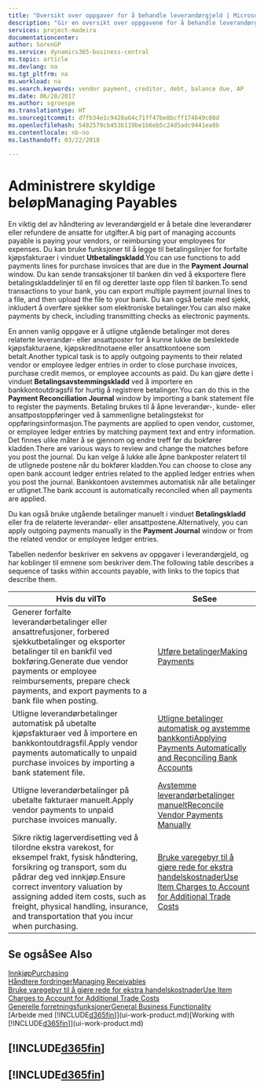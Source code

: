 ```yaml
---
title: "Oversikt over oppgaver for å behandle leverandørgjeld | Microsoft-dokumentasjon"
description: "Gir en oversikt over oppgavene for å behandle leverandørgjeld, for eksempel betale kreditorer eller utligne utgående betalinger mot poster for å lukke fakturaer eller kreditnotaer."
services: project-madeira
documentationcenter: 
author: SorenGP
ms.service: dynamics365-business-central
ms.topic: article
ms.devlang: na
ms.tgt_pltfrm: na
ms.workload: na
ms.search.keywords: vendor payment, creditor, debt, balance due, AP
ms.date: 06/28/2017
ms.author: sgroespe
ms.translationtype: HT
ms.sourcegitcommit: d7fb34e1c9428a64c71ff47be8bcff174649c00d
ms.openlocfilehash: 5482579cb453b119be1b6eb5c24d5adc9441ea8b
ms.contentlocale: nb-no
ms.lasthandoff: 03/22/2018

---
```

# <a name="managing-payables"></a><span data-ttu-id="4fdf2-103">Administrere skyldige beløp</span><span class="sxs-lookup"><span data-stu-id="4fdf2-103">Managing Payables</span></span>
<span data-ttu-id="4fdf2-104">En viktig del av håndtering av leverandørgjeld er å betale dine leverandører eller refundere de ansatte for utgifter.</span><span class="sxs-lookup"><span data-stu-id="4fdf2-104">A big part of managing accounts payable is paying your vendors, or reimbursing your employees for expenses.</span></span> <span data-ttu-id="4fdf2-105">Du kan bruke funksjoner til å legge til betalingslinjer for forfalte kjøpsfakturaer i vinduet **Utbetalingskladd**.</span><span class="sxs-lookup"><span data-stu-id="4fdf2-105">You can use functions to add payments lines for purchase invoices that are due in the **Payment Journal** window.</span></span> <span data-ttu-id="4fdf2-106">Du kan sende transaksjoner til banken din ved å eksportere flere betalingskladdelinjer til en fil og deretter laste opp filen til banken.</span><span class="sxs-lookup"><span data-stu-id="4fdf2-106">To send transactions to your bank, you can export multiple payment journal lines to a file, and then upload the file to your bank.</span></span> <span data-ttu-id="4fdf2-107">Du kan også betale med sjekk, inkludert å overføre sjekker som elektroniske betalinger.</span><span class="sxs-lookup"><span data-stu-id="4fdf2-107">You can also make payments by check, including transmitting checks as electronic payments.</span></span>

<span data-ttu-id="4fdf2-108">En annen vanlig oppgave er å utligne utgående betalinger mot deres relaterte leverandør- eller ansattposter for å kunne lukke de beslektede kjøpsfakturaene, kjøpskreditnotaene eller ansattkontoene som betalt.</span><span class="sxs-lookup"><span data-stu-id="4fdf2-108">Another typical task is to apply outgoing payments to their related vendor or employee ledger entries in order to close purchase invoices, purchase credit memos, or employee accounts as paid.</span></span> <span data-ttu-id="4fdf2-109">Du kan gjøre dette i vinduet **Betalingsavstemmingskladd** ved å importere en bankkontoutdragsfil for hurtig å registrere betalinger.</span><span class="sxs-lookup"><span data-stu-id="4fdf2-109">You can do this in the **Payment Reconciliation Journal** window by importing a bank statement file to register the payments.</span></span> <span data-ttu-id="4fdf2-110">Betaling brukes til å åpne leverandør-, kunde- eller ansattpostoppføringer ved å sammenligne betalingstekst for oppføringsinformasjon.</span><span class="sxs-lookup"><span data-stu-id="4fdf2-110">The payments are applied to open vendor, customer, or employee ledger entries by matching payment text and entry information.</span></span> <span data-ttu-id="4fdf2-111">Det finnes ulike måter å se gjennom og endre treff før du bokfører kladden.</span><span class="sxs-lookup"><span data-stu-id="4fdf2-111">There are various ways to review and change the matches before you post the journal.</span></span> <span data-ttu-id="4fdf2-112">Du kan velge å lukke alle åpne bankposter relatert til de utlignede postene når du bokfører kladden.</span><span class="sxs-lookup"><span data-stu-id="4fdf2-112">You can choose to close any open bank account ledger entries related to the applied ledger entries when you post the journal.</span></span> <span data-ttu-id="4fdf2-113">Bankkontoen avstemmes automatisk når alle betalinger er utlignet.</span><span class="sxs-lookup"><span data-stu-id="4fdf2-113">The bank account is automatically reconciled when all payments are applied.</span></span>

<span data-ttu-id="4fdf2-114">Du kan også bruke utgående betalinger manuelt i vinduet **Betalingskladd** eller fra de relaterte leverandør- eller ansattpostene.</span><span class="sxs-lookup"><span data-stu-id="4fdf2-114">Alternatively, you can apply outgoing payments manually in the **Payment Journal** window or from the related vendor or employee ledger entries.</span></span>

<span data-ttu-id="4fdf2-115">Tabellen nedenfor beskriver en sekvens av oppgaver i leverandørgjeld, og har koblinger til emnene som beskriver dem.</span><span class="sxs-lookup"><span data-stu-id="4fdf2-115">The following table describes a sequence of tasks within accounts payable, with links to the topics that describe them.</span></span>

| <span data-ttu-id="4fdf2-116">Hvis du vil</span><span class="sxs-lookup"><span data-stu-id="4fdf2-116">To</span></span> | <span data-ttu-id="4fdf2-117">Se</span><span class="sxs-lookup"><span data-stu-id="4fdf2-117">See</span></span> |
| --- | --- |
| <span data-ttu-id="4fdf2-118">Generer forfalte leverandørbetalinger eller ansattrefusjoner, forbered sjekkutbetalinger og eksporter betalinger til en bankfil ved bokføring.</span><span class="sxs-lookup"><span data-stu-id="4fdf2-118">Generate due vendor payments or employee reimbursements, prepare check payments, and export payments to a bank file when posting.</span></span> |[<span data-ttu-id="4fdf2-119">Utføre betalinger</span><span class="sxs-lookup"><span data-stu-id="4fdf2-119">Making Payments</span></span>](payables-make-payments.md) |
| <span data-ttu-id="4fdf2-120">Utligne leverandørbetalinger automatisk på ubetalte kjøpsfakturaer ved å importere en bankkontoutdragsfil.</span><span class="sxs-lookup"><span data-stu-id="4fdf2-120">Apply vendor payments automatically to unpaid purchase invoices by importing a bank statement file.</span></span> |[<span data-ttu-id="4fdf2-121">Utligne betalinger automatisk og avstemme bankkonti</span><span class="sxs-lookup"><span data-stu-id="4fdf2-121">Applying Payments Automatically and Reconciling Bank Accounts</span></span>](receivables-apply-payments-auto-reconcile-bank-accounts.md) |
| <span data-ttu-id="4fdf2-122">Utligne leverandørbetalinger på ubetalte fakturaer manuelt.</span><span class="sxs-lookup"><span data-stu-id="4fdf2-122">Apply vendor payments to unpaid purchase invoices manually.</span></span> |[<span data-ttu-id="4fdf2-123">Avstemme leverandørbetalinger manuelt</span><span class="sxs-lookup"><span data-stu-id="4fdf2-123">Reconcile Vendor Payments Manually</span></span>](payables-how-apply-purchase-transactions-manually.md) |
|<span data-ttu-id="4fdf2-124">Sikre riktig lagerverdisetting ved å tilordne ekstra varekost, for eksempel frakt, fysisk håndtering, forsikring og transport, som du pådrar deg ved innkjøp.</span><span class="sxs-lookup"><span data-stu-id="4fdf2-124">Ensure correct inventory valuation by assigning added item costs, such as freight, physical handling, insurance, and transportation that you incur when purchasing.</span></span>|[<span data-ttu-id="4fdf2-125">Bruke varegebyr til å gjøre rede for ekstra handelskostnader</span><span class="sxs-lookup"><span data-stu-id="4fdf2-125">Use Item Charges to Account for Additional Trade Costs</span></span>](payables-how-assign-item-charges.md)|

## <a name="see-also"></a><span data-ttu-id="4fdf2-126">Se også</span><span class="sxs-lookup"><span data-stu-id="4fdf2-126">See Also</span></span>
[<span data-ttu-id="4fdf2-127">Innkjøp</span><span class="sxs-lookup"><span data-stu-id="4fdf2-127">Purchasing</span></span>](purchasing-manage-purchasing.md)  
[<span data-ttu-id="4fdf2-128">Håndtere fordringer</span><span class="sxs-lookup"><span data-stu-id="4fdf2-128">Managing Receivables</span></span>](receivables-manage-receivables.md)  
[<span data-ttu-id="4fdf2-129">Bruke varegebyr til å gjøre rede for ekstra handelskostnader</span><span class="sxs-lookup"><span data-stu-id="4fdf2-129">Use Item Charges to Account for Additional Trade Costs</span></span>](payables-how-assign-item-charges.md)  
[<span data-ttu-id="4fdf2-130">Generelle forretningsfunksjoner</span><span class="sxs-lookup"><span data-stu-id="4fdf2-130">General Business Functionality</span></span>](ui-across-business-areas.md)  
<span data-ttu-id="4fdf2-131">[Arbeide med [!INCLUDE[d365fin](includes/d365fin_md.md)]](ui-work-product.md)</span><span class="sxs-lookup"><span data-stu-id="4fdf2-131">[Working with [!INCLUDE[d365fin](includes/d365fin_md.md)]](ui-work-product.md)</span></span>

## [!INCLUDE[d365fin](includes/free_trial_md.md)]  
## [!INCLUDE[d365fin](includes/training_link_md.md)]

